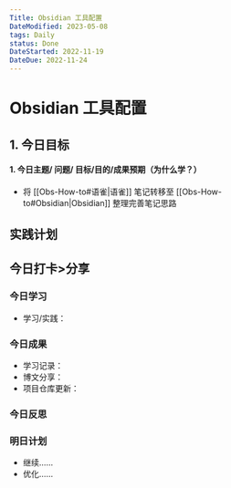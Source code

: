 ```yaml
---
Title: Obsidian 工具配置
DateModified: 2023-05-08
tags: Daily
status: Done
DateStarted: 2022-11-19
DateDue: 2022-11-24
---
```


# Obsidian 工具配置

## 1. 今日目标

#### 1. 今日主题/ 问题/ 目标/目的/成果预期（**为什么学**？）

- 将 [[Obs-How-to#语雀|语雀]] 笔记转移至 [[Obs-How-to#Obsidian|Obsidian]] 整理完善笔记思路

## 实践计划

## 今日打卡>分享

### 今日学习

- 学习/实践：

### 今日成果

- 学习记录：
- 博文分享：
- 项目仓库更新：

### 今日反思

### 明日计划

- 继续……
- 优化……
